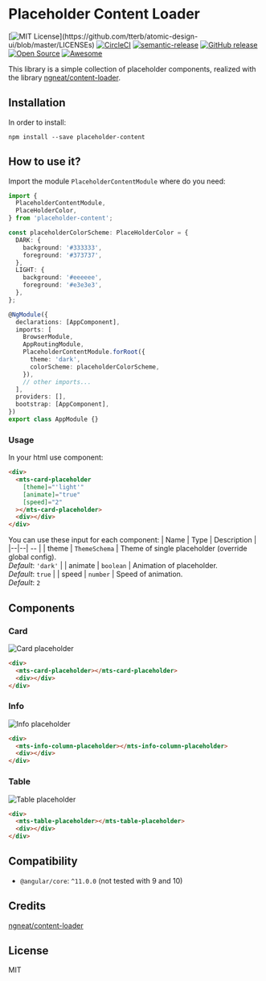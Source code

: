 # Placeholder Content Loader

[![MIT License](https://img.shields.io/apm/l/atomic-design-ui.svg?)](https://github.com/tterb/atomic-design-ui/blob/master/LICENSEs) [![CircleCI](https://circleci.com/gh/mts88/placeholder-content-loader.svg?style=shield)](https://circleci.com/gh/mts88/placeholder-content-loader) [![semantic-release](https://img.shields.io/badge/%20%20%F0%9F%93%A6%F0%9F%9A%80-semantic--release-e10079.svg)](https://github.com/semantic-release/semantic-release) [![GitHub release](https://img.shields.io/github/release/mts88/placeholder-content-loader.svg)](https://GitHub.com/mts88/placeholder-content-loader/releases/) [![Open Source](https://badges.frapsoft.com/os/v1/open-source.svg?v=103)](https://opensource.org/) [![Awesome](https://cdn.rawgit.com/sindresorhus/awesome/d7305f38d29fed78fa85652e3a63e154dd8e8829/media/badge.svg)](https://github.com/sindresorhus/awesome)

This library is a simple collection of placeholder components, realized with the library [ngneat/content-loader](https://github.com/ngneat/content-loader).

## Installation

In order to install:

```shell
npm install --save placeholder-content
```

## How to use it?

Import the module `PlaceholderContentModule` where do you need:

```typescript
import {
  PlaceholderContentModule,
  PlaceHolderColor,
} from 'placeholder-content';

const placeholderColorScheme: PlaceHolderColor = {
  DARK: {
    background: '#333333',
    foreground: '#373737',
  },
  LIGHT: {
    background: '#eeeeee',
    foreground: '#e3e3e3',
  },
};

@NgModule({
  declarations: [AppComponent],
  imports: [
    BrowserModule,
    AppRoutingModule,
    PlaceholderContentModule.forRoot({
      theme: 'dark',
      colorScheme: placeholderColorScheme,
    }),
    // other imports...
  ],
  providers: [],
  bootstrap: [AppComponent],
})
export class AppModule {}
```

### Usage

In your html use component:

```html
<div>
  <mts-card-placeholder
    [theme]="'light'"
    [animate]="true"
    [speed]="2"
  ></mts-card-placeholder>
  <div></div>
</div>
```

You can use these input for each component:
| Name | Type | Description |
|--|--| -- |
| theme | `ThemeSchema` | Theme of single placeholder (override global config). <br> _Default_: `'dark'` |
| animate | `boolean` | Animation of placeholder. <br> _Default_: `true` |
| speed | `number` | Speed of animation. <br> _Default_: `2`

## Components

### Card

![Card placeholder](https://mts88.github.com/placeholder-content-loader/card.jpg)

```html
<div>
  <mts-card-placeholder></mts-card-placeholder>
  <div></div>
</div>
```

### Info

![Info placeholder](https://mts88.github.com/placeholder-content-loader/info.jpg)

```html
<div>
  <mts-info-column-placeholder></mts-info-column-placeholder>
  <div></div>
</div>
```

### Table

![Table placeholder](https://mts88.github.com/placeholder-content-loader/table.jpg)

```html
<div>
  <mts-table-placeholder></mts-table-placeholder>
  <div></div>
</div>
```

## Compatibility

- `@angular/core`: `^11.0.0` (not tested with 9 and 10)

## Credits

[ngneat/content-loader](https://github.com/ngneat/content-loader)

## License

MIT

